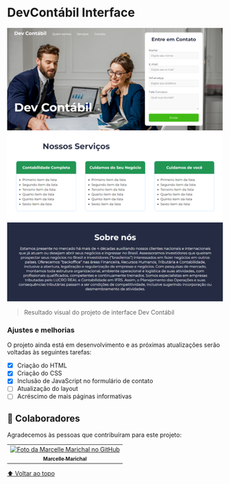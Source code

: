 # DevContábil Interface

<img src="./assets/i1devcontabil.png" alt="imagem 1 do projeto Dev Contábil"><img src="./assets/i2devcontabil.png" alt="imagem 2 do projeto Dev Contábil"><img src="./assets/i3devcontabil.png" alt="imagem 3 do projeto Dev Contábil">

> Resultado visual do projeto de interface Dev Contábil

### Ajustes e melhorias

O projeto ainda está em desenvolvimento e as próximas atualizações serão voltadas às seguintes tarefas:

- [x] Criação do HTML
- [x] Criação do CSS
- [x] Inclusão de JavaScript no formulário de contato
- [ ] Atualização do layout
- [ ] Acréscimo de mais páginas informativas

## 🤝 Colaboradores

Agradecemos às pessoas que contribuíram para este projeto:

<table>
  <tr>
    <td align="center">
      <a href="#">
        <img src="https://avatars.githubusercontent.com/u/98181117?v=4" width="100px;" alt="Foto da Marcelle Marichal no GitHub"/><br>
        <sub>
          <b>Marcelle Marichal</b>
        </sub>
  </tr>
</table>



[⬆ Voltar ao topo](#nome-do-projeto)<br>
